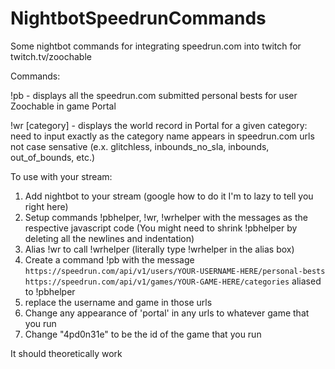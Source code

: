 # NightbotSpeedrunCommands
Some nightbot commands for integrating speedrun.com into twitch for twitch.tv/zoochable

Commands:

!pb - displays all the speedrun.com submitted personal bests for user Zoochable in game Portal

!wr [category] - displays the world record in Portal for a given category: need to input exactly as the category name appears in speedrun.com urls not case sensative (e.x. glitchless, inbounds_no_sla, inbounds, out_of_bounds, etc.)


To use with your stream:
1. Add nightbot to your stream (google how to do it I'm to lazy to tell you right here)
2. Setup commands !pbhelper, !wr, !wrhelper with the messages as the respective javascript code (You might need to shrink !pbhelper by deleting all the newlines and indentation)
3. Alias !wr to call !wrhelper (literally type !wrhelper in the alias box)
4. Create a command !pb with the message `https://speedrun.com/api/v1/users/YOUR-USERNAME-HERE/personal-bests https://speedrun.com/api/v1/games/YOUR-GAME-HERE/categories` aliased to !pbhelper
5. replace the username and game in those urls
6. Change any appearance of 'portal' in any urls to whatever game that you run
7. Change "4pd0n31e" to be the id of the game that you run

It should theoretically work

